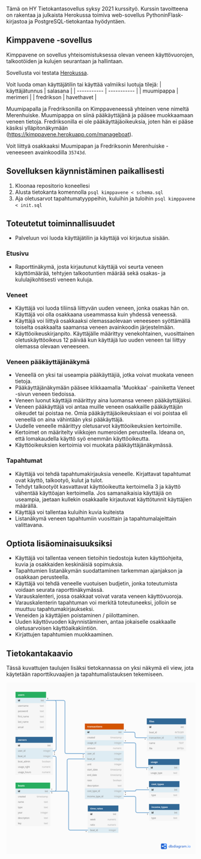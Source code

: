 Tämä on HY Tietokantasovellus syksy 2021 kurssityö. Kurssin tavoitteena on rakentaa ja julkaista Herokussa toimiva web-sovellus PythoninFlask-kirjastoa ja PostgreSQL-tietokantaa hyödyntäen.

## Kimppavene -sovellus
Kimppavene on sovellus yhteisomistuksessa olevan veneen käyttövuorojen, talkootöiden ja kulujen seurantaan ja hallintaan.

Sovellusta voi testata [Herokussa](https://kimppavene.herokuapp.com).

Voit luoda oman käyttäjätilin tai käyttää valmiiksi luotuja tilejä:
| käyttäjätunnus | salasana |
| ----------- | ----------- |
| muumipappa | merimeri |
| fredrikson | havethavet |

Muumipapalla ja Fredriksonilla on Kimppaveneessä yhteinen vene nimeltä Merenhuiske. Muumipappa on siinä pääkäyttäjänä ja pääsee muokkaamaan veneen tietoja. Fredriksonilla ei ole pääkäyttäjäoikeuksia, joten hän ei pääse käsiksi ylläpitonäkymään (https://kimppavene.herokuapp.com/manageboat).

Voit liittyä osakkaaksi Muumipapan ja Fredriksonin Merenhuiske -veneeseen avainkoodilla ```35743d```.

## Sovelluksen käynnistäminen paikallisesti
1. Kloonaa repositorio koneellesi
2. Alusta tietokanta komennolla ```psql kimppavene < schema.sql```
3. Aja oletusarvot tapahtumatyyppeihin, kuluihin ja tuloihin ```psql kimppavene < init.sql```

## Toteutetut toiminnallisuudet
- Palveluun voi luoda käyttäjätilin ja käyttäjä voi kirjautua sisään.

### Etusivu
- Raporttinäkymä, josta kirjautunut käyttäjä voi seurta veneen käyttömäärää, tehtyjen talkootuntien määrää sekä osakas- ja kululajikohtisesti veneen kuluja.

### Veneet
- Käyttäjä voi luoda tiliinsä liittyvän uuden veneen, jonka osakas hän on. Käyttäjä voi olla osakkaana useammassa kuin yhdessä veneessä.
- Käyttäjä voi liittyä osakkaaksi olemassaolevaan veneeseen syöttämällä toiselta osakkaalta saamansa veneen avainkoodin järjestelmään.
- Käyttöoikeuskirjanpito. Käyttäjälle määrittyy venekohtainen, vuosittainen oletuskäyttöoikeus 12 päivää kun käyttäjä luo uuden veneen tai liittyy olemassa olevaan veneeseen.

### Veneen pääkäyttäjänäkymä
- Veneellä on yksi tai useampia pääkäyttäjiä, jotka voivat muokata veneen tietoja.
- Pääkäyttäjänäkymään pääsee klikkaamalla 'Muokkaa' -painiketta Veneet -sivun veneen tiedoissa.
- Veneen luonut käyttäjä määrittyy aina luomansa veneen pääkäyttäjäksi.
- Veneen pääkäyttäjä voi antaa muille veneen osakkaille pääkäyttäjän oikeudet tai poistaa ne. Omia pääkäyttäjäoikeuksiaan ei voi poistaa eli veneellä on aina vähintään yksi pääkäyttäjä.
- Uudelle veneelle määrittyy oletusarvot käyttöoikeuksien kertoimille.
- Kertoimet on määritelty viikkojen numeroiden perusteella. Ideana on, että lomakaudella käyttö syö enemmän käyttöoikeutta.
- Käyttöoikeuksien kertoimia voi muokata pääkäyttäjänäkymässä.

### Tapahtumat
- Käyttäjä voi tehdä tapahtumakirjauksia veneelle. Kirjattavat
tapahtumat ovat käyttö, talkootyö, kulut ja tulot.
- Tehdyt talkootyöt kasvattavat käyttöoikeutta kertoimella 3 ja käyttö vähentää käyttöajan kertoimella. Jos samanaikaisia käyttäjiä on useampia, jaetaan kullekin osakkaalle kirjautuvat käyttötunnit käyttäjien määrällä.
- Käyttäjä voi tallentaa kuluihin kuvia kuiteista
- Listanäkymä veneen tapahtumiin vuosittain ja tapahtumalajeittain valittavana.

## Optiota lisäominaisuuksiksi
- Käyttäjä voi tallentaa veneen tietoihin tiedostoja kuten käyttöohjeita, kuvia ja osakkaiden keskinäisiä sopimuksia.
- Tapahtumien listanäkymän suodattaminen tarkemman ajanjakson ja osakkaan perusteella.
- Käyttäjä voi tehdä veneelle vuotuisen budjetin, jonka toteutumista voidaan seurata raporttinäkymässä.
- Varauskalenteri, jossa osakkaat voivat varata veneen käyttövuoroja.
- Varauskalenterin tapahtuman voi merkitä toteutuneeksi, jolloin se muuttuu tapahtumakirjaukseksi.
- Veneiden ja käyttäjien poistaminen / piilottaminen.
- Uuden käyttövuoden käynnistäminen, antaa jokaiselle osakkaalle oletusarvoisen käyttöaikakiintiön.
- Kirjattujen tapahtumien muokkaaminen.

## Tietokantakaavio
Tässä kuvattujen taulujen lisäksi tietokannassa on yksi näkymä eli view, jota käytetään raporttikuvaajien ja tapahtumalistauksen tekemiseen.

<img src='CoBoat.png'></img>

